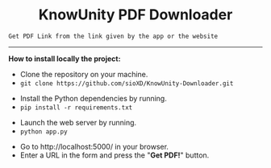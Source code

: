 <h1 align="center">KnowUnity PDF Downloader</h1>

`Get PDF Link from the link given by the app or the website`

---

**How to install locally the project:**

*  Clone the repository on your machine.
*  `git clone https://github.com/sioXD/KnowUnity-Downloader.git`
-  Install the Python dependencies by running.
-  `pip install -r requirements.txt`
*  Launch the web server by running.
*  `python app.py`
-  Go to http://localhost:5000/ in your browser.
-  Enter a URL in the form and press the "**Get PDF!**" button.
